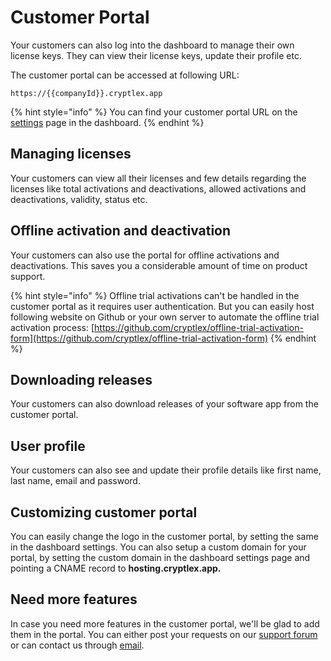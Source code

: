 # Customer Portal

Your customers can also log into the dashboard to manage their own license keys. They can view their license keys, update their profile etc.

The customer portal can be accessed at following URL:

`https://{{companyId}}.cryptlex.app`

{% hint style="info" %}
You can find your customer portal URL on the [settings](https://app.cryptlex.com/settings) page in the dashboard.
{% endhint %}

## Managing licenses

Your customers can view all their licenses and few details regarding the licenses like total activations and deactivations, allowed activations and deactivations, validity, status etc.

## Offline activation and deactivation

Your customers can also use the portal for offline activations and deactivations. This saves you a considerable amount of time on product support.

{% hint style="info" %}
Offline trial activations can't be handled in the customer portal as it requires user authentication. But you can easily host following website on Github or your own server to automate the offline trial activation process: [https://github.com/cryptlex/offline-trial-activation-form](https://github.com/cryptlex/offline-trial-activation-form)
{% endhint %}

## Downloading releases

Your customers can also download releases of your software app from the customer portal.

## User profile

Your customers can also see and update their profile details like first name, last name, email and password. 

## Customizing customer portal <a id="need-more-help"></a>

You can easily change the logo in the customer portal, by setting the same in the dashboard settings. You can also setup a custom domain for your portal, by setting the custom domain in the dashboard settings page and pointing a CNAME record to **hosting.cryptlex.app.**

## Need more features <a id="need-more-help"></a>

In case you need more features in the customer portal, we'll be glad to add them in the portal. You can either post your requests on our [support forum](https://forums.cryptlex.com) or can contact us through [email](mailto:support@cryptlex.com?Subject=Using%20LexActivator).

